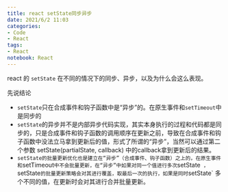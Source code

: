 ```yaml
---
title: react setState同步异步
date: 2021/6/2 11:03
categories: 
- Code
- React
tags: 
- React
notebook: React
---
```


react 的 `setState` 在不同的情况下的同步、异步，以及为什么会这么表现。

<!--more-->



先说结论

- `setState`只在合成事件和钩子函数中是“异步”的。在原生事件和`setTimeout`中是同步的
- `setState`的异步并不是内部异步代码实现，其实本身执行的过程和代码都是同步的，只是合成事件和钩子函数的调用顺序在更新之前，导致在合成事件和钩子函数中没法立马拿到更新后的值，形式了所谓的“异步”，当然可以通过第二个参数 setState(partialState, callback) 中的callback拿到更新后的结果。
- `setState的批量更新优化也是建立在“异步”（合成事件、钩子函数）之上的，在原生事件和`setTimeout` 中不会批量更新，在“异步”中如果对同一个值进行多次 `setState` ，` setState` 的批量更新策略会对其进行覆盖，取最后一次的执行，如果是同时 `setState` 多个不同的值，在更新时会对其进行合并批量更新。

